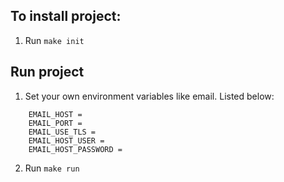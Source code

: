 ## To install project:
1. Run `make init`

## Run project
1. Set your own environment variables like email. Listed below:
```
    EMAIL_HOST = 
    EMAIL_PORT = 
    EMAIL_USE_TLS = 
    EMAIL_HOST_USER = 
    EMAIL_HOST_PASSWORD = 
```
2. Run `make run`